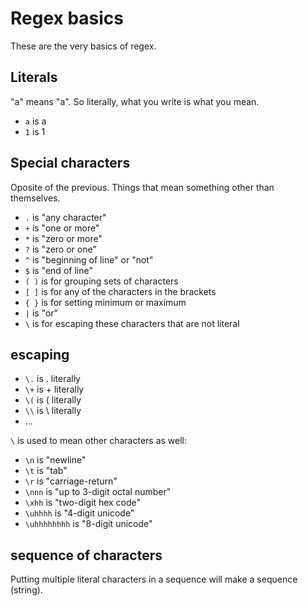 # Regex basics

These are the very basics of regex.

## Literals
"a" means "a". So literally, what you write is what you mean.
- `a` is a
- `1` is 1

## Special characters
Oposite of the previous. Things that mean something other than themselves.
- `.` is "any character"
- `+` is "one or more"
- `*` is "zero or more"
- `?` is "zero or one"
- `^` is "beginning of line" or "not"
- `$` is "end of line"
- `( )` is for grouping sets of characters
- `[ ]` is for any of the characters in the brackets
- `{ }` is for setting minimum or maximum
- `|` is "or"
- `\` is for escaping these characters that are not literal

## escaping
- `\.` is . literally
- `\+` is + literally
- `\(` is ( literally
- `\\` is \ literally
- ...

`\` is used to mean other characters as well:

- `\n` is "newline"
- `\t` is "tab"
- `\r` is "carriage-return"
- `\nnn` is "up to 3-digit octal number"
- `\xhh` is "two-digit hex code"
- `\uhhhh` is "4-digit unicode"
- `\uhhhhhhhh` is "8-digit unicode"

## sequence of characters
Putting multiple literal characters in a sequence will make a sequence (string).

